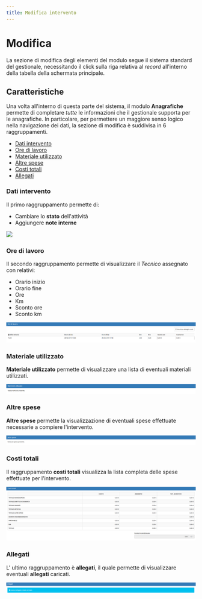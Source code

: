 ```yaml
---
title: Modifica intervento
---
```


# Modifica

La sezione di modifica degli elementi del modulo segue il sistema standard del gestionale, necessitando il click sulla riga relativa al _record_ all'interno della tabella della schermata principale.

## Caratteristiche <a href="#caratteristiche" id="caratteristiche"></a>

Una volta all'interno di questa parte del sistema, il modulo **Anagrafiche** permette di completare _tutte_ le informazioni che il gestionale supporta per le anagrafiche. In particolare, per permettere un maggiore senso logico nella navigazione dei dati, la sezione di modifica è suddivisa in 6 raggruppamenti.

* [Dati intervento](modifica.md#dati-intervento)
* [Ore di lavoro](modifica.md#ore-di-lavoro)
* [Materiale utilizzato](modifica.md#materiale-utilizzato)
* [Altre spese](modifica.md#altre-spese)
* [Costi totali](modifica.md#costi-totali)
* [Allegati](modifica.md#allegati)

### Dati intervento

Il primo raggruppamento permette di:

* Cambiare lo **stato** dell'attività
* Aggiungere **note interne**

![](https://firebasestorage.googleapis.com/v0/b/gitbook-x-prod.appspot.com/o/spaces%2F-LZJeLg23eVDvrCv74U7-887967055%2Fuploads%2FW7M9vurmaZDyBUMlOHe8%2Ffile.png?alt=media)

### Ore di lavoro

Il secondo raggruppamento permette di visualizzare il _Tecnico_ assegnato con relativi:

* Orario inizio
* Orario fine
* Ore
* Km
* Sconto ore
* Sconto km

![Screenshot sezione ore di lavoro](../../.gitbook/assets/oredilaboro.PNG)

### Materiale utilizzato

**Materiale utilizzato** permette di visualizzare una lista di eventuali materiali utilizzati.

![Screenshot sezione materiale utilizzato](../../.gitbook/assets/materialeutilizzato.PNG)

### Altre spese

**Altre spese** permette la visualizzazione di eventuali spese effettuate necessarie a compiere l'intervento.

![Screenshot sezione altre spese](../../.gitbook/assets/altrespese.PNG)

### Costi totali

Il raggruppamento **costi totali** visualizza la lista completa delle spese effettuate per l'intervento.

![Screenshot sezione costi totali](../../.gitbook/assets/costitotali.PNG)

### Allegati

L' ultimo raggruppamento è **allegati**, il quale permette di visualizzare eventuali **allegati** caricati.

![Screenshot sezione allegati](<../../.gitbook/assets/allegati (2) (2) (1) (2).PNG>)

